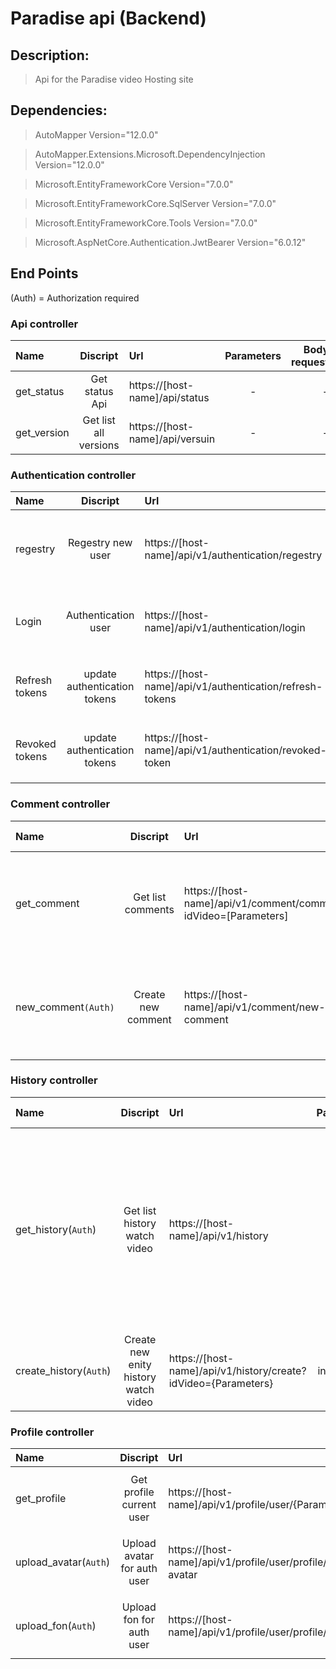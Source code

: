 # Paradise api (Backend)

## Description: 

> Api for the Paradise video Hosting site


## Dependencies:

> AutoMapper Version="12.0.0"


> AutoMapper.Extensions.Microsoft.DependencyInjection Version="12.0.0"


> Microsoft.EntityFrameworkCore Version="7.0.0"


> Microsoft.EntityFrameworkCore.SqlServer Version="7.0.0"


> Microsoft.EntityFrameworkCore.Tools Version="7.0.0"


> Microsoft.AspNetCore.Authentication.JwtBearer Version="6.0.12"



## End Points

(Auth) = Authorization required


### Api controller

| Name | Discript| Url | Parameters | Body request |Responce |
| :---         |     :---:      | :---         |     :---:      |          ---: |          ---: |
| get_status  |  Get status Api   | https://[host-name]/api/status    | -    | - | `string` |
| get_version  |  Get list all versions  | https://[host-name]/api/versuin   | -    | - | `[ string]` |


### Authentication controller

| Name | Discript| Url | Parameters | Body request |Responce|
| :---         |     :---:      | :---         |     :---:      |          ---: |          ---: |
| regestry  |  Regestry new user |https://[host-name]/api/v1/authentication/regestry   | -    | { "name": "string", "login": "string", "password": "string", "confirmPassword": "string"} | `{ "token": "string", "refreshToken": "string", "error": "string" }` |
| Login |  Authentication  user |https://[host-name]/api/v1/authentication/login   | -    | {"name": "string","login": "string", "password": "string"	} | `{ "token": "string", "refreshToken": "string", "error": "string" }` |
| Refresh tokens |update authentication tokens |https://[host-name]/api/v1/authentication/refresh-tokens   | -    | {"token": "string", "refreshToken": "string"	} | `{ "token": "string", "refreshToken": "string", "error": "string" }` |
| Revoked tokens |update authentication tokens |https://[host-name]/api/v1/authentication/revoked-token   | -    | {"token": "string", "refreshToken": "string"	} | `{ "token": "string", "refreshToken": "string", "error": "string" }` |

### Comment controller

| Name | Discript| Url | Parameters | Body request |Responce |
| :---         |     :---:      | :---         |     :---:      |          ---: |          ---: |
| get_comment |  Get list comments   | https://[host-name]/api/v1/comment/comments?idVideo=[Parameters]   | integer - id video  | - | `[{ "id": 0, "videoId": 0, "content": "string", "createdDate": "2023-05-04T17:53:20.793Z","user": {"id": 0,"name": "string",      "profile": { "id": 0, "idUser": 0, "pathFon": "string",      "pathAvatar": "string" }}}]` |
| new_comment`(Auth)` |  Create new comment   | https://[host-name]/api/v1/comment/new-comment   |-| {"videoId": 0, "content": string"} | `{ "id": 0, "videoId": 0, "content": "string", "createdDate": "2023-05-04T17:53:20.793Z","user": {"id": 0,"name": "string",      "profile": { "id": 0, "idUser": 0, "pathFon": "string",      "pathAvatar": "string" }}}` |

### History controller

| Name | Discript| Url | Parameters | Body request |Responce |
| :---         |     :---:      | :---         |     :---:      |          ---: |          ---: |
| get_history(`Auth`) |  Get list history watch video   | https://[host-name]/api/v1/history  |- | - | `[{"id": 0,"name": "string", "discript": "string", "dateCreate": "2023-05-05T16:49:08.913Z",    "countWatch": 0, "pathVideo": "string",  "pathPoster": "string",  "user": { "id": 0, "name": "string", "profile": {"id": 0,       "idUser": 0, "pathFon": "string", "pathAvatar": "string"  } }}]` |
| create_history(`Auth`) |  Create new enity history watch video   | https://[host-name]/api/v1/history/create?idVideo={Parameters}  |int-idVideo | - | `{"id": 0,"dateWath": "2023-05-05T16:51:38.456Z", "userId": 0, "videoId": 0}` |


### Profile controller

| Name | Discript| Url | Parameters | Body request |Responce |
| :---         |     :---:      | :---         |     :---:      |          ---: |          ---: |
| get_profile |  Get profile current user  | https://[host-name]/api/v1/profile/user/{Parameters}/profile |integer - idUser| - | `{ "id": 0, "idUser": 0,   "pathFon": "string",  "pathAvatar": string"}` |
| upload_avatar(`Auth`) |  Upload avatar for auth user | https://[host-name]/api/v1/profile/user/profile/upload-avatar|-| multipart/form-data File, type image | `{ "id": 0, "idUser": 0,   "pathFon": "string",  "pathAvatar": string"}` |
| upload_fon(`Auth`)|  Upload fon for auth user   | https://[host-name]/api/v1/profile/user/profile/upload-fon|-| multipart/form-data File, type image | `{ "id": 0, "idUser": 0,   "pathFon": "string",  "pathAvatar": string"}` |
